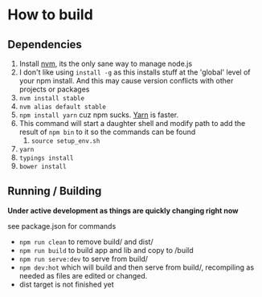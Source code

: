 # How to build

## Dependencies

1. Install [nvm](https://github.com/creationix/nvm), its the only sane way to manage node.js
1. I don't like using `install -g` as this installs stuff at the 'global' level of your npm install. And this may cause version conflicts with other projects or packages
1. `nvm install stable`
1. `nvm alias default stable`
1. `npm install yarn` cuz npm sucks. [Yarn](https://yarnpkg.com/) is faster.
1. This command will start a daughter shell and modify path to add the result of `npm bin` to it so the commands can be found
    1. `source setup_env.sh`
1. `yarn`
1. `typings install`
1. `bower install`

## Running / Building

**Under active development as things are quickly changing right now**

see package.json for commands

* `npm run clean` to remove build/ and dist/
* `npm run build` to build app and lib and copy to /build
* `npm run serve:dev` to serve from build/
* `npm dev:hot` which will build and then serve from build/, recompiling as needed as files are edited or changed.
* dist target is not finished yet
